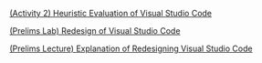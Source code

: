 <a href="https://www.figma.com/design/eLiGMWA5Gs2eYXjdYRSCme/Anecito_VisualStudioCode_HeuristicEvaluationQuiz2?node-id=8-246&t=HgM5oaRto8fvOnxW-1">(Activity 2) Heuristic Evaluation of Visual Studio Code</a>

<a href="https://www.figma.com/design/faId6gwJGBOIwbRYiu4eso/PRELIMS_Redesigning_Visual_Studio_Code?node-id=0-3&t=TszdtrL516ApGhY5-1">(Prelims Lab) Redesign of Visual Studio Code</a>

<a href="https://www.canva.com/design/DAGyuBFhBVY/hxDbdHOKUvX8jPvxcIN83A/edit?utm_content=DAGyuBFhBVY&utm_campaign=designshare&utm_medium=link2&utm_source=sharebutton">(Prelims Lecture) Explanation of Redesigning Visual Studio Code</a>

